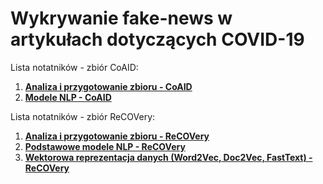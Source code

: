 # Wykrywanie fake-news w artykułach dotyczących COVID-19
Lista notatników - zbiór CoAID:
1) **[Analiza i przygotowanie zbioru - CoAID](coaid_data.ipynb)**
2) **[Modele NLP - CoAID](coaid_models.ipynb)**

Lista notatników - zbiór ReCOVery:
1) **[Analiza i przygotowanie zbioru - ReCOVery](recovery_data.ipynb)**
2) **[Podstawowe modele NLP - ReCOVery](recovery_models.ipynb)**
3) **[Wektorowa reprezentacja danych (Word2Vec, Doc2Vec, FastText) - ReCOVery](recovery_vector_models.ipynb)**


